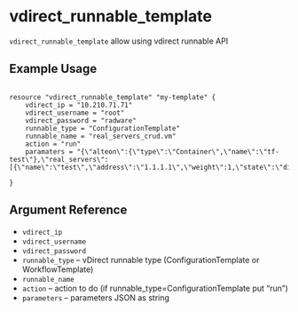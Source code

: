 # vdirect_runnable_template

`vdirect_runnable_template` allow using vdirect runnable API

## Example Usage


```hcl

resource "vdirect_runnable_template" "my-template" {
    vdirect_ip = "10.210.71.71"
    vdirect_username = "root"
    vdirect_password = "radware"
    runnable_type = "ConfigurationTemplate"
    runnable_name = "real_servers_crud.vm"
    action = "run"
    paramaters = "{\"alteon\":{\"type\":\"Container\",\"name\":\"tf-test\"},\"real_servers\":[{\"name\":\"test\",\"address\":\"1.1.1.1\",\"weight\":1,\"state\":\"disable\",\"action\":\"create\"}],\"__dryRun\":false}"

}

```       

## Argument Reference

* `vdirect_ip`
* `vdirect_username`
* `vdirect_password`
* `runnable_type` – vDirect runnable type (ConfigurationTemplate or WorkflowTemplate)
* `runnable_name`
* `action` – action to do (if runnable_type=ConfigurationTemplate put “run”)
* `parameters` – parameters JSON as string
